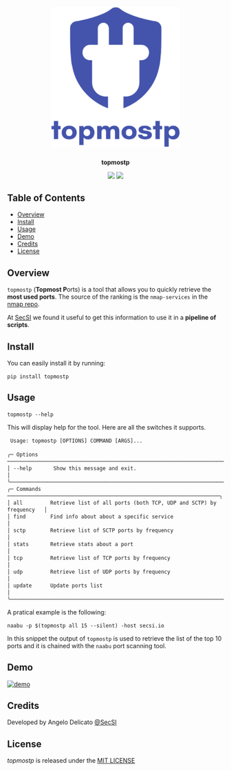 <h1 align="center">
  <br>
    <img src="https://raw.githubusercontent.com/cybersecsi/topmostp/main/logo.png" alt= "topmostp" width="300px">
</h1>
<p align="center">
    <b>topmostp</b>
<p>

<p align="center">
  <a href="https://github.com/cybersecsi/topmostp/blob/main/README.md"><img src="https://img.shields.io/badge/Documentation-complete-green.svg?style=flat"></a>
  <a href="https://github.com/cybersecsi/topmostp/blob/main/LICENSE"><img src="https://img.shields.io/badge/License-MIT-blue.svg"></a>
</p>

## Table of Contents
- [Overview](#overview)
- [Install](#install)
- [Usage](#usage)
- [Demo](#demo)
- [Credits](#credits)
- [License](#license)

## Overview
``topmostp`` (**Topmost P**orts) is a tool that allows you to quickly retrieve the **most used ports**. The source of the ranking is the ``nmap-services`` in the [nmap repo](https://raw.githubusercontent.com/nmap/nmap/master/nmap-services).

At [SecSI](https://secsi.io) we found it useful to get this information to use it in a **pipeline of scripts**.

## Install
You can easily install it by running:
```
pip install topmostp
```

## Usage
```
topmostp --help
```

This will display help for the tool. Here are all the switches it supports.

```
 Usage: topmostp [OPTIONS] COMMAND [ARGS]...                                      
                                                                                  
╭─ Options ──────────────────────────────────────────────────────────────────────╮
│ --help       Show this message and exit.                                       │
╰────────────────────────────────────────────────────────────────────────────────╯
╭─ Commands ─────────────────────────────────────────────────────────────────────╮
│ all         Retrieve list of all ports (both TCP, UDP and SCTP) by frequency   │
│ find        Find info about about a specific service                           │
│ sctp        Retrieve list of SCTP ports by frequency                           │
│ stats       Retrieve stats about a port                                        │
│ tcp         Retrieve list of TCP ports by frequency                            │
│ udp         Retrieve list of UDP ports by frequency                            │
│ update      Update ports list                                                  │
╰────────────────────────────────────────────────────────────────────────────────╯
```

A pratical example is the following:
```
naabu -p $(topmostp all 15 --silent) -host secsi.io
```

In this snippet the output of ``topmostp`` is used to retrieve the list of the top 10 ports and it is chained with the ``naabu`` port scanning tool.


## Demo
[![demo](https://asciinema.org/a/531844.svg)](https://asciinema.org/a/531844?autoplay=1)

## Credits
Developed by Angelo Delicato [@SecSI](https://secsi.io)

## License
*topmostp* is released under the [MIT LICENSE](https://github.com/cybersecsi/topmostp/blob/main/LICENSE.md)